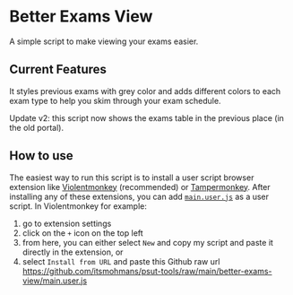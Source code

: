 # Better Exams View

A simple script to make viewing your exams easier.

## Current Features

It styles previous exams with grey color and adds different colors to each exam type to help you skim through your exam schedule.

Update v2: this script now shows the exams table in the previous place (in the old portal).

<!-- TODO: make this script work for the new exams page -->

## How to use

The easiest way to run this script is to install a user script browser extension like [Violentmonkey](https://violentmonkey.github.io/get-it/) (recommended) or [Tampermonkey](https://www.tampermonkey.net/index.php?browser=chrome).
After installing any of these extensions, you can add [`main.user.js`](https://github.com/itsmohmans/psut-tools/blob/main/better-exams-view/main.user.js) as a user script.
In Violentmonkey for example:

1. go to extension settings
2. click on the `+` icon on the top left
3. from here, you can either select `New` and copy my script and paste it directly in the extension, or
4. select `Install from URL` and paste this Github raw url <https://github.com/itsmohmans/psut-tools/raw/main/better-exams-view/main.user.js>
